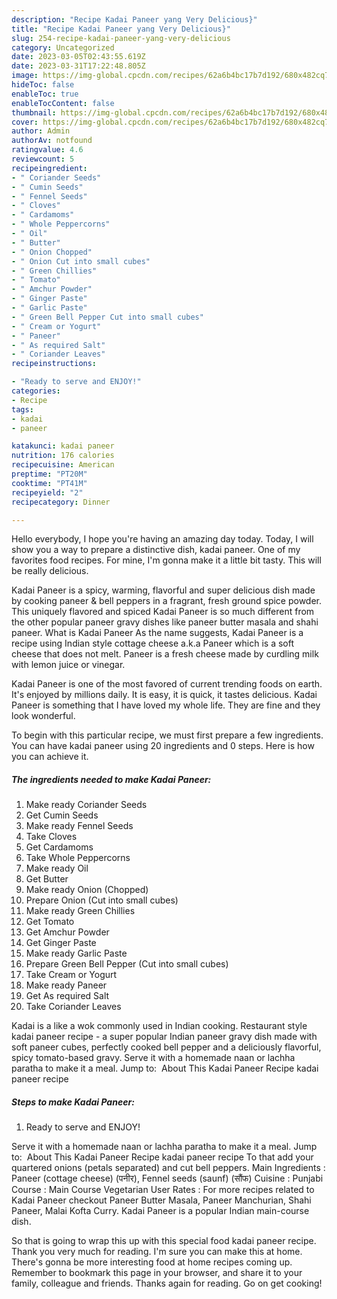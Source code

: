 ```yaml
---
description: "Recipe Kadai Paneer yang Very Delicious}"
title: "Recipe Kadai Paneer yang Very Delicious}"
slug: 254-recipe-kadai-paneer-yang-very-delicious
category: Uncategorized
date: 2023-03-05T02:43:55.619Z
date: 2023-03-31T17:22:48.805Z
image: https://img-global.cpcdn.com/recipes/62a6b4bc17b7d192/680x482cq70/kadai-paneer-recipe-main-photo.jpg
hideToc: false
enableToc: true
enableTocContent: false
thumbnail: https://img-global.cpcdn.com/recipes/62a6b4bc17b7d192/680x482cq70/kadai-paneer-recipe-main-photo.jpg
cover: https://img-global.cpcdn.com/recipes/62a6b4bc17b7d192/680x482cq70/kadai-paneer-recipe-main-photo.jpg
author: Admin
authorAv: notfound
ratingvalue: 4.6
reviewcount: 5
recipeingredient:
- " Coriander Seeds"
- " Cumin Seeds"
- " Fennel Seeds"
- " Cloves"
- " Cardamoms"
- " Whole Peppercorns"
- " Oil"
- " Butter"
- " Onion Chopped"
- " Onion Cut into small cubes"
- " Green Chillies"
- " Tomato"
- " Amchur Powder"
- " Ginger Paste"
- " Garlic Paste"
- " Green Bell Pepper Cut into small cubes"
- " Cream or Yogurt"
- " Paneer"
- " As required Salt"
- " Coriander Leaves"
recipeinstructions:

- "Ready to serve and ENJOY!"
categories:
- Recipe
tags:
- kadai
- paneer

katakunci: kadai paneer 
nutrition: 176 calories
recipecuisine: American
preptime: "PT20M"
cooktime: "PT41M"
recipeyield: "2"
recipecategory: Dinner

---
```



Hello everybody, I hope you're having an amazing day today. Today, I will show you a way to prepare a distinctive dish, kadai paneer. One of my favorites food recipes. For mine, I'm gonna make it a little bit tasty. This will be really delicious.

Kadai Paneer is a spicy, warming, flavorful and super delicious dish made by cooking paneer &amp; bell peppers in a fragrant, fresh ground spice powder. This uniquely flavored and spiced Kadai Paneer is so much different from the other popular paneer gravy dishes like paneer butter masala and shahi paneer. What is Kadai Paneer As the name suggests, Kadai Paneer is a recipe using Indian style cottage cheese a.k.a Paneer which is a soft cheese that does not melt. Paneer is a fresh cheese made by curdling milk with lemon juice or vinegar.

Kadai Paneer is one of the most favored of current trending foods on earth. It's enjoyed by millions daily. It is easy, it is quick, it tastes delicious. Kadai Paneer is something that I have loved my whole life. They are fine and they look wonderful.


To begin with this particular recipe, we must first prepare a few ingredients. You can have kadai paneer using 20 ingredients and 0 steps. Here is how you can achieve it.

<!--inarticleads1-->

##### The ingredients needed to make Kadai Paneer:

1. Make ready  Coriander Seeds
1. Get  Cumin Seeds
1. Make ready  Fennel Seeds
1. Take  Cloves
1. Get  Cardamoms
1. Take  Whole Peppercorns
1. Make ready  Oil
1. Get  Butter
1. Make ready  Onion (Chopped)
1. Prepare  Onion (Cut into small cubes)
1. Make ready  Green Chillies
1. Get  Tomato
1. Get  Amchur Powder
1. Get  Ginger Paste
1. Make ready  Garlic Paste
1. Prepare  Green Bell Pepper (Cut into small cubes)
1. Take  Cream or Yogurt
1. Make ready  Paneer
1. Get  As required Salt
1. Take  Coriander Leaves


Kadai is a like a wok commonly used in Indian cooking. Restaurant style kadai paneer recipe - a super popular Indian paneer gravy dish made with soft paneer cubes, perfectly cooked bell pepper and a deliciously flavorful, spicy tomato-based gravy. Serve it with a homemade naan or lachha paratha to make it a meal. Jump to: ️ About This Kadai Paneer Recipe kadai paneer recipe 

<!--inarticleads2-->

##### Steps to make Kadai Paneer:


1. Ready to serve and ENJOY!

Serve it with a homemade naan or lachha paratha to make it a meal. Jump to: ️ About This Kadai Paneer Recipe kadai paneer recipe To that add your quartered onions (petals separated) and cut bell peppers. Main Ingredients : Paneer (cottage cheese) (पनीर), Fennel seeds (saunf) (सौंफ) Cuisine : Punjabi Course : Main Course Vegetarian User Rates : For more recipes related to Kadai Paneer checkout Paneer Butter Masala, Paneer Manchurian, Shahi Paneer, Malai Kofta Curry. Kadai Paneer is a popular Indian main-course dish. 

So that is going to wrap this up with this special food kadai paneer recipe. Thank you very much for reading. I'm sure you can make this at home. There's gonna be more interesting food at home recipes coming up. Remember to bookmark this page in your browser, and share it to your family, colleague and friends. Thanks again for reading. Go on get cooking!
